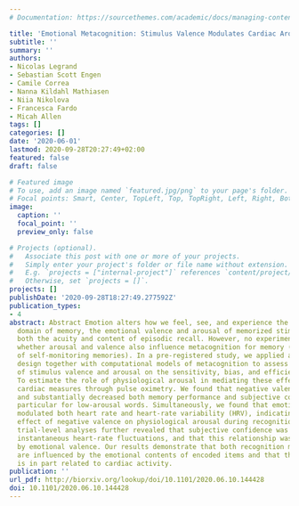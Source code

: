 ```yaml
---
# Documentation: https://sourcethemes.com/academic/docs/managing-content/

title: 'Emotional Metacognition: Stimulus Valence Modulates Cardiac Arousal and Metamemory'
subtitle: ''
summary: ''
authors:
- Nicolas Legrand
- Sebastian Scott Engen
- Camile Correa
- Nanna Kildahl Mathiasen
- Niia Nikolova
- Francesca Fardo
- Micah Allen
tags: []
categories: []
date: '2020-06-01'
lastmod: 2020-09-28T20:27:49+02:00
featured: false
draft: false

# Featured image
# To use, add an image named `featured.jpg/png` to your page's folder.
# Focal points: Smart, Center, TopLeft, Top, TopRight, Left, Right, BottomLeft, Bottom, BottomRight.
image:
  caption: ''
  focal_point: ''
  preview_only: false

# Projects (optional).
#   Associate this post with one or more of your projects.
#   Simply enter your project's folder or file name without extension.
#   E.g. `projects = ["internal-project"]` references `content/project/deep-learning/index.md`.
#   Otherwise, set `projects = []`.
projects: []
publishDate: '2020-09-28T18:27:49.277592Z'
publication_types:
- 4
abstract: Abstract Emotion alters how we feel, see, and experience the world. In the
  domain of memory, the emotional valence and arousal of memorized stimuli can modulate
  both the acuity and content of episodic recall. However, no experiment has investigated
  whether arousal and valence also influence metacognition for memory (i.e., the process
  of self-monitoring memories). In a pre-registered study, we applied a novel psychophysiological
  design together with computational models of metacognition to assess the influence
  of stimulus valence and arousal on the sensitivity, bias, and efficiency of metamemory.
  To estimate the role of physiological arousal in mediating these effects, we recorded
  cardiac measures through pulse oximetry. We found that negative valence globally
  and substantially decreased both memory performance and subjective confidence, in
  particular for low-arousal words. Simultaneously, we found that emotional valence
  modulated both heart rate and heart-rate variability (HRV), indicating a robust
  effect of negative valence on physiological arousal during recognition memory. Exploratory
  trial-level analyses further revealed that subjective confidence was encoded in
  instantaneous heart-rate fluctuations, and that this relationship was modulated
  by emotional valence. Our results demonstrate that both recognition memory and metacognition
  are influenced by the emotional contents of encoded items and that this correlation
  is in part related to cardiac activity.
publication: ''
url_pdf: http://biorxiv.org/lookup/doi/10.1101/2020.06.10.144428
doi: 10.1101/2020.06.10.144428
---
```

